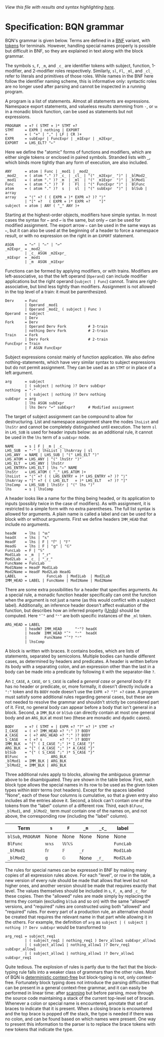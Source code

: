 *View this file with results and syntax highlighting [here](https://mlochbaum.github.io/BQN/spec/grammar.html).*

# Specification: BQN grammar

BQN's grammar is given below. Terms are defined in a [BNF](https://en.wikipedia.org/wiki/Backus%E2%80%93Naur_form) variant, with [tokens](token.md) for terminals. However, handling special names properly is possible but difficult in BNF, so they are explained in text along with the block grammar.

The symbols `s`, `F`, `_m`, and `_c_` are identifier tokens with subject, function, 1-modifier, and 2-modifier roles respectively. Similarly, `sl`, `Fl`, `_ml`, and `_cl_` refer to literals and primitives of those roles. While names in the BNF here follow the identifier naming scheme, this is informative only: syntactic roles are no longer used after parsing and cannot be inspected in a running program.

A program is a list of statements. Almost all statements are expressions. Namespace export statements, and valueless results stemming from `·`, or `𝕨` in a monadic block function, can be used as statements but not expressions.

    PROGRAM  = ⋄? ( STMT ⋄ )* STMT ⋄?
    STMT     = EXPR | nothing | EXPORT
    ⋄        = ( "⋄" | "," | LF | CR )+
    EXPR     = subExpr | FuncExpr | _m1Expr | _m2Expr_
    EXPORT   = LHS_ELT? "⇐"

Here we define the "atomic" forms of functions and modifiers, which are either single tokens or enclosed in paired symbols. Stranded lists with `‿`, which binds more tightly than any form of execution, are also included.

    ANY      = atom | Func | _mod1 | _mod2_
    _mod2_   = ( atom "." )? _c_ | _cl_ | "(" _m2Expr_ ")" | _blMod2_
    _mod1    = ( atom "." )? _m  | _ml  | "(" _m1Expr  ")" | _blMod1
    Func     = ( atom "." )?  F  |  Fl  | "(" FuncExpr ")" |  BlFunc
    atom     = ( atom "." )?  s  |  sl  | "(" subExpr  ")" |  blSub | array
    array    = "⟨" ⋄? ( ( EXPR ⋄ )* EXPR ⋄? )? "⟩"
             | "[" ⋄?   ( EXPR ⋄ )* EXPR ⋄?    "]"
    subject  = atom | ANY ( "‿" ANY )+

Starting at the highest-order objects, modifiers have simple syntax. In most cases the syntax for `←` and `↩` is the same, but only `↩` can be used for modified assignment. The export arrow `⇐` can be used in the same ways as `←`, but it can also be used at the beginning of a header to force a namespace result, or with no expression on the right in an `EXPORT` statement.

    ASGN     = "←" | "⇐" | "↩"
    _m2Expr_ = _mod2_
             | _c_ ASGN _m2Expr_
    _m1Expr  = _mod1
             | _m  ASGN _m1Expr

Functions can be formed by applying modifiers, or with trains. Modifiers are left-associative, so that the left operand (`Operand`) can include modifier applications but the right operand (`subject | Func`) cannot. Trains are right-associative, but bind less tightly than modifiers. Assignment is not allowed in the top level of a train: it must be parenthesized.

    Derv     = Func
             | Operand _mod1
             | Operand _mod2_ ( subject | Func )
    Operand  = subject
             | Derv
    Fork     = Derv
             | Operand Derv Fork          # 3-train
             | nothing Derv Fork          # 2-train
    Train    = Fork
             | Derv Fork                  # 2-train
    FuncExpr = Train
             | F ASGN FuncExpr

Subject expressions consist mainly of function application. We also define nothing-statements, which have very similar syntax to subject expressions but do not permit assignment. They can be used as an `STMT` or in place of a left argument.

    arg      = subject
             | ( subject | nothing )? Derv subExpr
    nothing  = "·"
             | ( subject | nothing )? Derv nothing
    subExpr  = arg
             | lhs ASGN subExpr
             | lhs Derv "↩" subExpr?      # Modified assignment

The target of subject assignment can be compound to allow for destructuring. List and namespace assignment share the nodes `lhsList` and `lhsStr` and cannot be completely distinguished until execution. The term `sl` in `LHS_SUB` is used for header inputs below: as an additional rule, it cannot be used in the `lhs` term of a `subExpr` node.

    NAME     = s | F | _m | _c_
    LHS_SUB  = "·" | lhsList | lhsArray | sl
    LHS_ANY  = NAME | LHS_SUB | "(" LHS_ELT ")"
    LHS_ATOM = LHS_ANY | "(" lhsStr ")"
    LHS_ELT  = LHS_ANY | lhsStr
    LHS_ENTRY= LHS_ELT | lhs "⇐" NAME
    lhsStr   = LHS_ATOM ( "‿" LHS_ATOM )+
    lhsList  = "⟨" ⋄? ( ( LHS_ENTRY ⋄ )* LHS_ENTRY ⋄? )? "⟩"
    lhsArray = "[" ⋄? ( ( LHS_ELT   ⋄ )* LHS_ELT   ⋄? )? "]"
    lhsComp  = LHS_SUB | lhsStr | "(" lhs ")"
    lhs      = s | lhsComp

A header looks like a name for the thing being headed, or its application to inputs (possibly twice in the case of modifiers). As with assignment, it is restricted to a simple form with no extra parentheses. The full list syntax is allowed for arguments. A plain name is called a label and can be used for a block with or without arguments. First we define headers `IMM_HEAD` that include no arguments.

    headW    = lhs | "𝕨"
    headX    = lhs | "𝕩"
    HeadF    = lhs | F | "𝕗" | "𝔽"
    HeadG    = lhs | F | "𝕘" | "𝔾"
    FuncLab  = F | "𝕊"
    Mod1Lab  = _m  | "_𝕣"
    Mod2Lab  = _c_ | "_𝕣_"
    FuncName = FuncLab
    Mod1Name = HeadF Mod1Lab
    Mod2Name = HeadF Mod2Lab HeadG
    LABEL    =         FuncLab  | Mod1Lab  | Mod2Lab
    IMM_HEAD = LABEL | FuncName | Mod1Name | Mod2Name

There are some extra possibilities for a header that specifies arguments. As a special rule, a monadic function header specifically can omit the function when the argument is not just a name (as this would conflict with a subject label). Additionally, an inference header doesn't affect evaluation of the function, but describes how an inferred property ([Undo](inferred.md#undo)) should be computed. Here `"˜"` and `"⁼"` are both specific instances of the `_ml` token.

    ARG_HEAD = LABEL
             | headW? IMM_HEAD      "⁼"? headX
             | headW  IMM_HEAD "˜"  "⁼"  headX
             |        FuncName "˜"? "⁼"
             | lhsComp

A block is written with braces. It contains bodies, which are lists of statements, separated by semicolons. Multiple bodies can handle different cases, as determined by headers and predicates. A header is written before its body with a separating colon, and an expression other than the last in a body can be made into a predicate by following it with the separator-like `?`.

An `I_CASE`, `A_CASE`, or `S_CASE` is called a *general case* or *general body* if it has no header or predicate, or, more formally, it doesn't directly include a `":"` token and its `BODY` node doesn't use the `EXPR ⋄? "?" ⋄?` case. A program must satisfy some additional rules regarding general cases, but these are not needed to resolve the grammar and shouldn't strictly be considered part of it. First, no general body can appear before a body that isn't general in a block. Second, a `IMM_BLK` or `blSub` can directly contain at most one general body and an `ARG_BLK` at most two (these are monadic and dyadic cases).

    BODY     = ⋄? ( STMT ⋄ | EXPR ⋄? "?" ⋄? )* STMT ⋄?
    I_CASE   = ( ⋄? IMM_HEAD ⋄? ":" )? BODY
    A_CASE   = ( ⋄? ARG_HEAD ⋄? ":" )? BODY
    S_CASE   = ( ⋄? s        ⋄? ":" )? BODY
    IMM_BLK  = "{" ( I_CASE ";" )* I_CASE "}"
    ARG_BLK  = "{" ( A_CASE ";" )* A_CASE "}"
    blSub    = "{" ( S_CASE ";" )* S_CASE "}"
    BlFunc   =           ARG_BLK
    _blMod1  = IMM_BLK | ARG_BLK
    _blMod2_ = IMM_BLK | ARG_BLK

Three additional rules apply to blocks, allowing the ambiguous grammar above to be disambiguated. They are shown in the table below. First, each block type allows the special names in its row to be used as the given token types within `BODY` terms (not headers). Except for the spaces labelled "None", each of these four columns is cumulative, so that a given entry also includes all the entries above it. Second, a block can't contain one of the tokens from the "label" column of a different row. Third, each `BlFunc`, `_blMod1`, and `_blMod2_` term *must* contain one of the names on, and not above, the corresponding row (including the "label" column).

| Term               | `s`    | `F`    | `_m`    | `_c_`    | label
|--------------------|--------|--------|---------|----------|-------
| `blSub`, `PROGRAM` | None   | None   | None    | None     | None
| `BlFunc`           | `𝕨𝕩𝕤`  | `𝕎𝕏𝕊`  |         |          | `FuncLab`
| `_blMod1`          | `𝕗𝕣`   | `𝔽`    | `_𝕣`    |          | `Mod1Lab`
| `_blMod2_`         | `𝕘`    | `𝔾`    | None    | `_𝕣_`    | `Mod2Lab`

The rules for special names can be expressed in BNF by making many copies of all expression rules above. For each "level", or row in the table, a new version of every rule should be made that allows that level but not higher ones, and another version should be made that requires exactly that level. The values themselves should be included in `s`, `F`, `_m`, and `_c_` for these copies. Then the "allowed" rules are made simply by replacing the terms they contain (excluding `blSub` and so on) with the same "allowed" versions, and "required" rules are constructed using both "allowed" and "required" rules. For every part of a production rule, an alternative should be created that requires the relevant name in that part while allowing it in the others. For example, the definition of `arg` as `subject | ( subject | nothing )? Derv subExpr` would be transformed to

    arg_req1 = subject_req1
             | ( subject_req1 | nothing_req1 ) Derv_allow1 subExpr_allow1
             | ( subject_allow1 | nothing_allow1 )? Derv_req1 subExpr_allow1
             | ( subject_allow1 | nothing_allow1 )? Derv_allow1 subExpr_req1

Quite tedious. The explosion of rules is partly due to the fact that the block-typing rule falls into a weaker class of grammars than the other rules. Most of BQN is [deterministic context-free](https://en.wikipedia.org/wiki/Deterministic_context-free_grammar) but block-typing is not, only context-free. Fortunately block typing does not introduce the parsing difficulties that can be present in a general context-free grammar, and it can easily be performed in linear time: after [scanning](token.md) but before parsing, move through the source code maintaining a stack of the current top-level set of braces. Whenever a colon or special name is encountered, annotate that set of braces to indicate that it is present. When a closing brace is encountered and the top brace is popped off the stack, the type is needed if there was no colon, and can be found based on which names were present. One way to present this information to the parser is to replace the brace tokens with new tokens that indicate the type.
